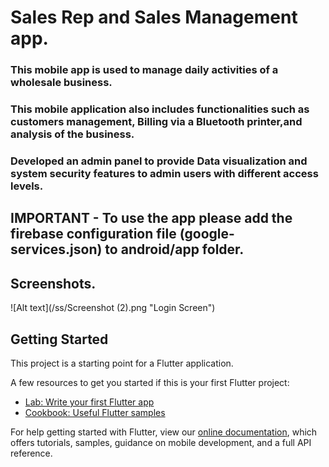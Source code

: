 # Sales Rep and Sales Management app.

### This mobile app is used to manage daily activities of a wholesale business.
### This mobile application also includes functionalities such as customers management, Billing via a Bluetooth printer,and analysis of the business.
### Developed an admin panel to provide Data visualization and system security features to admin users with different access levels.

## IMPORTANT - To use the app please add the firebase configuration file (google-services.json) to android/app folder.

## Screenshots.

![Alt text](/ss/Screenshot (2).png "Login Screen")

## Getting Started

This project is a starting point for a Flutter application.

A few resources to get you started if this is your first Flutter project:

- [Lab: Write your first Flutter app](https://flutter.dev/docs/get-started/codelab)
- [Cookbook: Useful Flutter samples](https://flutter.dev/docs/cookbook)

For help getting started with Flutter, view our
[online documentation](https://flutter.dev/docs), which offers tutorials,
samples, guidance on mobile development, and a full API reference.
